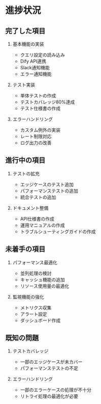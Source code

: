 # 進捗状況

## 完了した項目
1. 基本機能の実装
   - クエリ設定の読み込み
   - Dify API連携
   - Slack通知機能
   - エラー通知機能

2. テスト実装
   - 単体テストの作成
   - テストカバレッジ80%達成
   - テスト仕様書の作成

3. エラーハンドリング
   - カスタム例外の実装
   - レート制限対応
   - ログ出力の改善

## 進行中の項目
1. テストの拡充
   - エッジケースのテスト追加
   - パフォーマンステストの追加
   - 統合テストの追加

2. ドキュメント整備
   - API仕様書の作成
   - 運用マニュアルの作成
   - トラブルシューティングガイドの作成

## 未着手の項目
1. パフォーマンス最適化
   - 並列処理の検討
   - キャッシュ機能の追加
   - リソース使用量の最適化

2. 監視機能の強化
   - メトリクス収集
   - アラート設定
   - ダッシュボード作成

## 既知の問題
1. テストカバレッジ
   - 一部のエッジケースが未カバー
   - パフォーマンステストの不足

2. エラーハンドリング
   - 一部のエラーケースの処理が不十分
   - リトライ処理の最適化が必要
